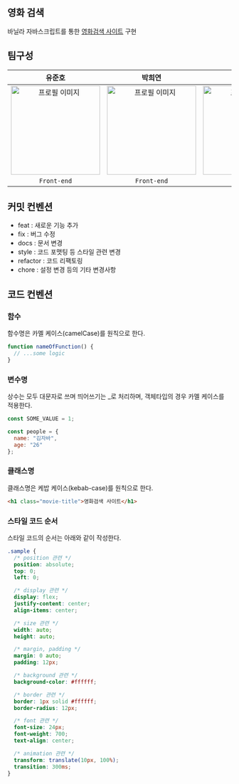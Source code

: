 ## 영화 검색

바닐라 자바스크립트를 통한 [영화검색 사이트](https://movie-vanila-javascript.vercel.app/) 구현

## 팀구성

|                                                                           유준호                                                                           |                                                                           박희연                                                                            |                                                                           김채현                                                                            |                                                                        전해강                                                                         |                                                                           김선익                                                                            |
| :--------------------------------------------------------------------------------------------------------------------------------------------------------: | :---------------------------------------------------------------------------------------------------------------------------------------------------------: | :---------------------------------------------------------------------------------------------------------------------------------------------------------: | :---------------------------------------------------------------------------------------------------------------------------------------------------: | :---------------------------------------------------------------------------------------------------------------------------------------------------------: |
| <img src="https://github.com/jeonhaekang/movie_vanila_javascript/assets/73621658/ba2e363c-83d8-4d71-99ac-1cdc188a2962" alt="프로필 이미지" width="200px"/> | <img src="https://github.com/jeonhaekang/movie_vanila_javascript/assets/73621658/bd379755-661f-4b06-a3eb-89aec4a1c377" alt="프로필 이미지" width="200px" /> | <img src="https://github.com/jeonhaekang/movie_vanila_javascript/assets/73621658/74b31e6d-93b9-49a6-9e0a-95f2e63224d2" alt="프로필 이미지" width="200px" /> | <img src="https://user-images.githubusercontent.com/73621658/161737028-01579377-e7e5-4da6-8e7e-87ba5f820b0a.png" alt="프로필 이미지" width="200px" /> | <img src="https://github.com/jeonhaekang/movie_vanila_javascript/assets/73621658/243d9d33-f39f-4aef-9381-34261ee30c3d" alt="프로필 이미지" width="200px" /> |
|                                                                        `Front-end`                                                                         |                                                                         `Front-end`                                                                         |                                                                         `Front-end`                                                                         |                                                                      `Front-end`                                                                      |                                                                         `Front-end`                                                                         |

## 커밋 컨벤션

- feat : 새로운 기능 추가
- fix : 버그 수정
- docs : 문서 변경
- style : 코드 포맷팅 등 스타일 관련 변경
- refactor : 코드 리팩토링
- chore : 설정 변경 등의 기타 변경사항

## 코드 컨벤션

### 함수

함수명은 카멜 케이스(camelCase)를 원칙으로 한다.

```javascript
function nameOfFunction() {
  // ...some logic
}
```

### 변수명

상수는 모두 대문자로 쓰며 띄어쓰기는 \_로 처리하며, 객체타입의 경우 카멜 케이스를 적용한다.

```javascript
const SOME_VALUE = 1;

const people = {
  name: "김자바",
  age: "26"
};
```

### 클래스명

클래스명은 케밥 케이스(kebab-case)를 원칙으로 한다.

```html
<h1 class="movie-title">영화검색 사이트</h1>
```

### 스타일 코드 순서

스타일 코드의 순서는 아래와 같이 작성한다.

```css
.sample {
  /* position 관련 */
  position: absolute;
  top: 0;
  left: 0;

  /* display 관련 */
  display: flex;
  justify-content: center;
  align-items: center;

  /* size 관련 */
  width: auto;
  height: auto;

  /* margin, padding */
  margin: 0 auto;
  padding: 12px;

  /* background 관련 */
  background-color: #ffffff;

  /* border 관련 */
  border: 1px solid #ffffff;
  border-radius: 12px;

  /* font 관련 */
  font-size: 24px;
  font-weight: 700;
  text-align: center;

  /* animation 관련 */
  transform: translate(10px, 100%);
  transition: 300ms;
}
```
